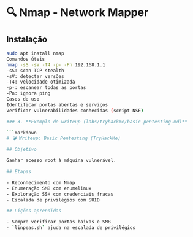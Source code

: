# 🔍 Nmap - Network Mapper

## Instalação

```bash
sudo apt install nmap
Comandos úteis
nmap -sS -sV -T4 -p- -Pn 192.168.1.1
-sS: scan TCP stealth
-sV: detectar versões
-T4: velocidade otimizada
-p-: escanear todas as portas
-Pn: ignora ping
Casos de uso
Identificar portas abertas e serviços
Verificar vulnerabilidades conhecidas (script NSE)

### 3. **Exemplo de writeup (labs/tryhackme/basic-pentesting.md)**

```markdown
# 💣 Writeup: Basic Pentesting (TryHackMe)

## Objetivo

Ganhar acesso root à máquina vulnerável.

## Etapas

- Reconhecimento com Nmap
- Enumeração SMB com enum4linux
- Exploração SSH com credenciais fracas
- Escalada de privilégios com SUID

## Lições aprendidas

- Sempre verificar portas baixas e SMB
- `linpeas.sh` ajuda na escalada de privilégios
